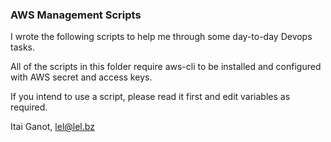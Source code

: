 ### AWS Management Scripts

I wrote the following scripts to help me through some day-to-day Devops tasks.

All of the scripts in this folder require aws-cli to be installed and configured with AWS secret and access keys.

If you intend to use a script, please read it first and edit variables as required.

Itai Ganot, lel@lel.bz
